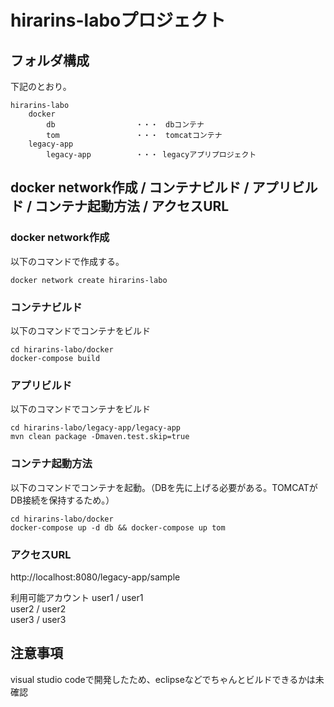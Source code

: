 # hirarins-laboプロジェクト

## フォルダ構成
下記のとおり。
```
hirarins-labo
    docker
        db                  ・・・　dbコンテナ
        tom                 ・・・　tomcatコンテナ
    legacy-app
        legacy-app          ・・・ legacyアプリプロジェクト
```

## docker network作成 / コンテナビルド / アプリビルド / コンテナ起動方法 / アクセスURL
### docker network作成
以下のコマンドで作成する。
```
docker network create hirarins-labo
```

### コンテナビルド
以下のコマンドでコンテナをビルド
```
cd hirarins-labo/docker
docker-compose build
```

### アプリビルド
以下のコマンドでコンテナをビルド
```
cd hirarins-labo/legacy-app/legacy-app
mvn clean package -Dmaven.test.skip=true
```

### コンテナ起動方法
以下のコマンドでコンテナを起動。（DBを先に上げる必要がある。TOMCATがDB接続を保持するため。）
```
cd hirarins-labo/docker
docker-compose up -d db && docker-compose up tom
```

### アクセスURL
http://localhost:8080/legacy-app/sample

利用可能アカウント
user1 / user1  
user2 / user2  
user3 / user3  

## 注意事項
visual studio codeで開発したため、eclipseなどでちゃんとビルドできるかは未確認
